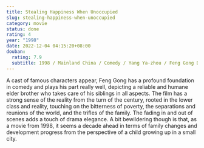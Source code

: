 ```yaml
---
title: Stealing Happiness When Unoccupied
slug: stealing-happiness-when-unoccupied
category: movie
status: done
rating: 4
year: "1998"
date: 2022-12-04 04:15:20+08:00
douban:
  rating: 7.9
  subtitle: 1998 / Mainland China / Comedy / Yang Ya-zhou / Feng Gong Ding Jia-li
---
```


A cast of famous characters appear, Feng Gong has a profound foundation in comedy and plays his part really well, depicting a reliable and humane elder brother who takes care of his siblings in all aspects. The film has a strong sense of the reality from the turn of the century, rooted in the lower class and reality, touching on the bitterness of poverty, the separations and reunions of the world, and the trifles of the family. The fading in and out of scenes adds a touch of drama elegance. A bit bewildering though is that, as a movie from 1998, it seems a decade ahead in terms of family changes and development progress from the perspective of a child growing up in a small city.

